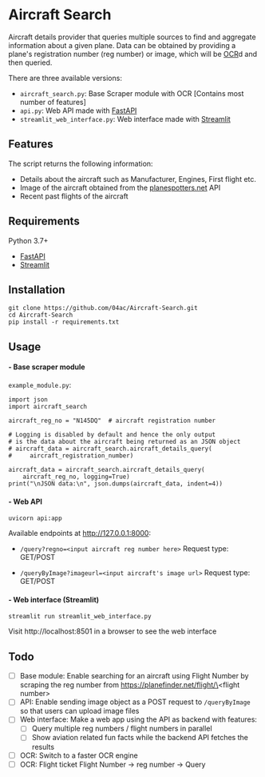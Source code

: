 # Aircraft Search

Aircraft details provider that queries multiple sources to find and aggregate information about a given plane. Data can be obtained by providing a plane's registration number (reg number) or image, which will be [OCR](https://en.wikipedia.org/wiki/Optical_character_recognition)d and then queried.

There are three available versions:

- `aircraft_search.py`: Base Scraper module with OCR [Contains most number of features]
- `api.py`: Web API made with [FastAPI](https://github.com/tiangolo/fastapi/)
- `streamlit_web_interface.py`: Web interface made with [Streamlit](https://github.com/streamlit/streamlit)

## Features

The script returns the following information:

- Details about the aircraft such as Manufacturer, Engines, First flight etc.
- Image of the aircraft obtained from the [planespotters.net](https://www.planespotters.net/photo/api) API
- Recent past flights of the aircraft

## Requirements

Python 3.7+

- [FastAPI](https://github.com/tiangolo/fastapi/)
- [Streamlit](https://github.com/streamlit/streamlit)

## Installation

```
git clone https://github.com/04ac/Aircraft-Search.git
cd Aircraft-Search
pip install -r requirements.txt
```

## Usage

#### - Base scraper module

`example_module.py`:

```
import json
import aircraft_search

aircraft_reg_no = "N145DQ"  # aircraft registration number

# Logging is disabled by default and hence the only output
# is the data about the aircraft being returned as an JSON object
# aircraft_data = aircraft_search.aircraft_details_query(
#     aircraft_registration_number)

aircraft_data = aircraft_search.aircraft_details_query(
    aircraft_reg_no, logging=True)
print("\nJSON data:\n", json.dumps(aircraft_data, indent=4))

```

#### - Web API

```
uvicorn api:app
```

Available endpoints at http://127.0.0.1:8000:

- `/query?regno=<input aircraft reg number here>` Request type: GET/POST

- `/queryByImage?imageurl=<input aircraft's image url>` Request type: GET/POST

#### - Web interface (Streamlit)

```
streamlit run streamlit_web_interface.py
```

Visit http://localhost:8501 in a browser to see the web interface

## Todo

- [ ] Base module: Enable searching for an aircraft using Flight Number by scraping the reg number from https://planefinder.net/flight/\<flight number\>
- [ ] API: Enable sending image object as a POST request to `/queryByImage` so that users can upload image files
- [ ] Web interface: Make a web app using the API as backend with features:
  - [ ] Query multiple reg numbers / flight numbers in parallel
  - [ ] Show aviation related fun facts while the backend API fetches the results
- [ ] OCR: Switch to a faster OCR engine
- [ ] OCR: Flight ticket Flight Number -> reg number -> Query
